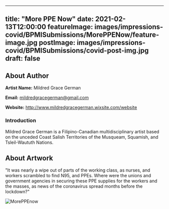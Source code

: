 
---
title: "More PPE Now"
date: 2021-02-13T12:00:00
featureImage: images/impressions-covid/BPMISubmissions/MorePPENow/feature-image.jpg
postImage: images/impressions-covid/BPMISubmissions/covid-post-img.jpg
draft: false
---

## About Author

**Artist Name:** Mildred Grace German 

**Email:** mildredgracegerman@gmail.com

**Website:** http://www.mildredgracegerman.wixsite.com/website

### Introduction
Mildred Grace German is a Filipino-Canadian multidisciplinary artist based on the unceded Coast Salish Territories of the Musqueam, Squamish, and Tsleil-Waututh Nations.

## About Artwork
"It was nearly a wipe out of parts of the working class, as nurses, and workers scrambled to find N95, and PPEs. Where were the unions and government agencies in securing these PPE supplies for the workers and the masses, as news of the coronavirus spread months before the lockdown?"

![MorePPEnow](../../images/impressions-covid/BPMISubmissions/MorePPENow/MorePPEnow.jpeg)
